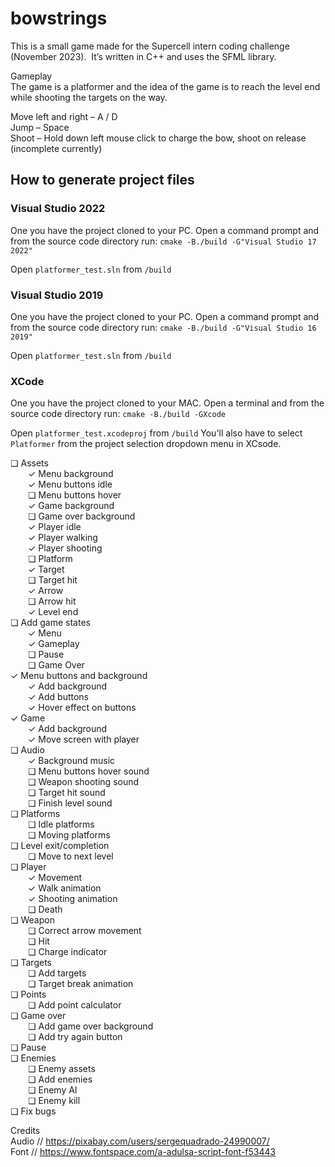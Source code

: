 # bowstrings
This is a small game made for the Supercell intern coding challenge (November 2023).  It’s written in C++ and uses the SFML library.

Gameplay</br>
The game is a platformer and the idea of the game is to reach the level end while shooting the targets on the way.

Move left and right – A / D</br>
Jump – Space</br>
Shoot – Hold down left mouse click to charge the bow, shoot on release (incomplete currently)</br>

## How to generate project files

### Visual Studio 2022
One you have the project cloned to your PC.  Open a command prompt and from the source code directory run:
`cmake -B./build -G"Visual Studio 17 2022"`

Open `platformer_test.sln` from `/build`

### Visual Studio 2019
One you have the project cloned to your PC.  Open a command prompt and from the source code directory run:
`cmake -B./build -G"Visual Studio 16 2019"`

Open `platformer_test.sln` from `/build`

### XCode
One you have the project cloned to your MAC.  Open a terminal and from the source code directory run:
`cmake -B./build -GXcode`

Open `platformer_test.xcodeproj` from `/build`
You'll also have to select `Platformer` from the project selection dropdown menu in XCsode.

❏ Assets</br>
	&emsp;&emsp;✓ Menu background</br>
  &emsp;&emsp;✓ Menu buttons idle</br>
  &emsp;&emsp;❏ Menu buttons hover</br>
  &emsp;&emsp;✓ Game background</br>
  &emsp;&emsp;❏ Game over background</br>
	&emsp;&emsp;✓ Player idle</br>
  &emsp;&emsp;✓ Player walking</br>
  &emsp;&emsp;✓ Player shooting</br>
	&emsp;&emsp;❏ Platform</br>
	&emsp;&emsp;✓ Target</br>
	&emsp;&emsp;❏ Target hit</br>
	&emsp;&emsp;✓ Arrow</br>
	&emsp;&emsp;❏ Arrow hit</br>
	&emsp;&emsp;✓ Level end</br>
❏ Add game states</br>
	&emsp;&emsp;✓ Menu</br>
	&emsp;&emsp;✓ Gameplay</br>
	&emsp;&emsp;❏ Pause</br>
	&emsp;&emsp;❏ Game Over</br>
✓ Menu buttons and background</br>
	&emsp;&emsp;✓ Add background</br>
	&emsp;&emsp;✓ Add buttons</br>
	&emsp;&emsp;✓ Hover effect on buttons</br>
✓ Game</br>
	&emsp;&emsp;✓ Add background</br>
	&emsp;&emsp;✓ Move screen with player</br>
❏ Audio</br>
	&emsp;&emsp;✓ Background music</br>
	&emsp;&emsp;❏ Menu buttons hover sound</br>
	&emsp;&emsp;❏ Weapon shooting sound</br>
	&emsp;&emsp;❏ Target hit sound</br>
	&emsp;&emsp;❏ Finish level sound</br>
❏ Platforms</br>
	&emsp;&emsp;❏ Idle platforms</br>
	&emsp;&emsp;❏ Moving platforms</br>
❏ Level exit/completion</br>
	&emsp;&emsp;❏ Move to next level</br>
❏ Player</br>
	&emsp;&emsp;✓ Movement</br>
	&emsp;&emsp;✓ Walk animation</br>
	&emsp;&emsp;✓ Shooting animation</br>
	&emsp;&emsp;❏ Death</br>
❏ Weapon</br>
	&emsp;&emsp;❏ Correct arrow movement</br>
	&emsp;&emsp;❏ Hit</br>
	&emsp;&emsp;❏ Charge indicator</br>
❏ Targets</br>
	&emsp;&emsp;❏ Add targets</br>
	&emsp;&emsp;❏ Target break animation</br>
❏ Points</br>
	&emsp;&emsp;❏ Add point calculator</br>
❏ Game over</br>
	&emsp;&emsp;❏ Add game over background</br>
	&emsp;&emsp;❏ Add try again button</br>
❏ Pause</br>
❏ Enemies</br>
	&emsp;&emsp;❏ Enemy assets</br>
	&emsp;&emsp;❏ Add enemies</br>
	&emsp;&emsp;❏ Enemy AI</br>
	&emsp;&emsp;❏ Enemy kill</br>
❏ Fix bugs</br>

Credits</br>
Audio // https://pixabay.com/users/sergequadrado-24990007/</br>
Font // https://www.fontspace.com/a-adulsa-script-font-f53443
